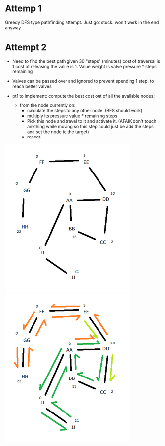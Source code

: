# Attemp 1
Greedy DFS type pathfinding attempt. Just got stuck. won't work in the end anyway

# Attempt 2
- Need to find the best path given 30 "steps" (minutes) cost of traversal is 1 cost of releasing the value is 1. Value weight is valve pressure * steps remaining.
- Valves can be passed over and ignored to prevent spending 1 step. to reach better valves

- pt1 to implement: compute the best cost out of all the available nodes:
    - from the node currently on:
        - calculate the steps to any other node. (BFS should work)
        - multiply its pressure value * remaining steps
        - Pick this node and travel to it and activate it. (AFAIK don't touch anything while moving so this step could just be add the steps and set the node to the target)
        - repeat.


![](testgraph.png)
![](testgraphtestpath.png)
